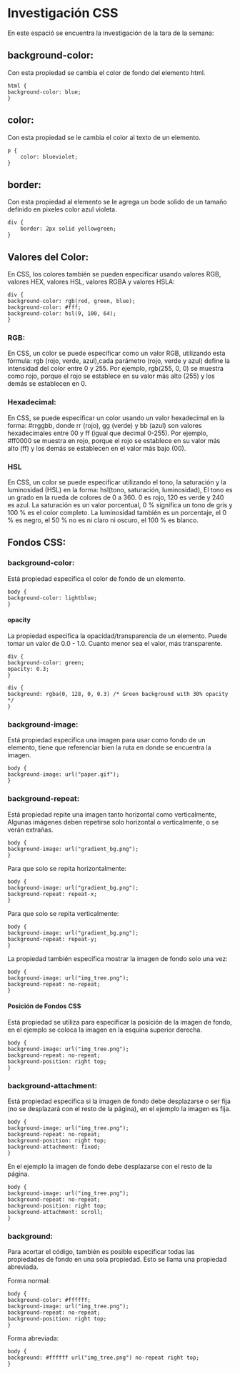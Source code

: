 # Investigación CSS

En este espació se encuentra la investigación de la tara de la semana:

## background-color:

Con esta propiedad se cambia el color de fondo del elemento html.

    html {
    background-color: blue;
    }

## color:

Con esta propiedad se le cambia el color al texto de un elemento.

    p {
        color: blueviolet;
    }

## border:

Con esta propiedad al elemento se le agrega un bode solido de un tamaño definido en pixeles color azul violeta.

    div {
        border: 2px solid yellowgreen;
    }

## Valores del Color:

En CSS, los colores también se pueden especificar usando valores RGB, valores HEX, valores HSL, valores RGBA y valores HSLA:

    div {
    background-color: rgb(red, green, blue);
    background-color: #fff;
    background-color: hsl(9, 100, 64);
    }

### RGB:

En CSS, un color se puede especificar como un valor RGB, utilizando esta fórmula: rgb (rojo, verde, azul),cada parámetro (rojo, verde y azul) define la intensidad del color entre 0 y 255.
Por ejemplo, rgb(255, 0, 0) se muestra como rojo, porque el rojo se establece en su valor más alto (255) y los demás se establecen en 0.

### Hexadecimal:

En CSS, se puede especificar un color usando un valor hexadecimal en la forma: #rrggbb, donde rr (rojo), gg (verde) y bb (azul) son valores hexadecimales entre 00 y ff (igual que decimal 0-255).
Por ejemplo, #ff0000 se muestra en rojo, porque el rojo se establece en su valor más alto (ff) y los demás se establecen en el valor más bajo (00).

### HSL

En CSS, un color se puede especificar utilizando el tono, la saturación y la luminosidad (HSL) en la forma: hsl(tono, saturación, luminosidad), El tono es un grado en la rueda de colores de 0 a 360. 0 es rojo, 120 es verde y 240 es azul. La saturación es un valor porcentual, 0 % significa un tono de gris y 100 % es el color completo. La luminosidad también es un porcentaje, el 0 % es negro, el 50 % no es ni claro ni oscuro, el 100 % es blanco.

## Fondos CSS:

### background-color:

Está propiedad especifica el color de fondo de un elemento.

    body {
    background-color: lightblue;
    }

#### opacity

La propiedad especifica la opacidad/transparencia de un elemento. Puede tomar un valor de 0.0 - 1.0. Cuanto menor sea el valor, más transparente.

    div {
    background-color: green;
    opacity: 0.3;
    }

    div {
    background: rgba(0, 128, 0, 0.3) /* Green background with 30% opacity */
    }

### background-image:

Está propiedad especifica una imagen para usar como fondo de un elemento, tiene que referenciar bien la ruta en donde se encuentra la imagen.

    body {
    background-image: url("paper.gif");
    }

### background-repeat:

Está propiedad repite una imagen tanto horizontal como verticalmente, Algunas imágenes deben repetirse solo horizontal o verticalmente, o se verán extrañas.

    body {
    background-image: url("gradient_bg.png");
    }

Para que solo se repita horizontalmente:

    body {
    background-image: url("gradient_bg.png");
    background-repeat: repeat-x;
    }

Para que solo se repita verticalmente:

    body {
    background-image: url("gradient_bg.png");
    background-repeat: repeat-y;
    }

La propiedad también especifica mostrar la imagen de fondo solo una vez:

    body {
    background-image: url("img_tree.png");
    background-repeat: no-repeat;
    }

#### Posición de Fondos CSS

Está propiedad se utiliza para especificar la posición de la imagen de fondo, en el ejemplo
se coloca la imagen en la esquina superior derecha.

    body {
    background-image: url("img_tree.png");
    background-repeat: no-repeat;
    background-position: right top;
    }

### background-attachment:

Está propiedad especifica si la imagen de fondo debe desplazarse o ser fija (no se desplazará con el resto de la página), en el ejemplo la imagen es fija.

    body {
    background-image: url("img_tree.png");
    background-repeat: no-repeat;
    background-position: right top;
    background-attachment: fixed;
    }

En el ejemplo la imagen de fondo debe desplazarse con el resto de la página.

    body {
    background-image: url("img_tree.png");
    background-repeat: no-repeat;
    background-position: right top;
    background-attachment: scroll;
    }

### background:

Para acortar el código, también es posible especificar todas las propiedades de fondo en una sola propiedad. Esto se llama una propiedad abreviada.

Forma normal:

    body {
    background-color: #ffffff;
    background-image: url("img_tree.png");
    background-repeat: no-repeat;
    background-position: right top;
    }

Forma abreviada:

    body {
    background: #ffffff url("img_tree.png") no-repeat right top;
    }
